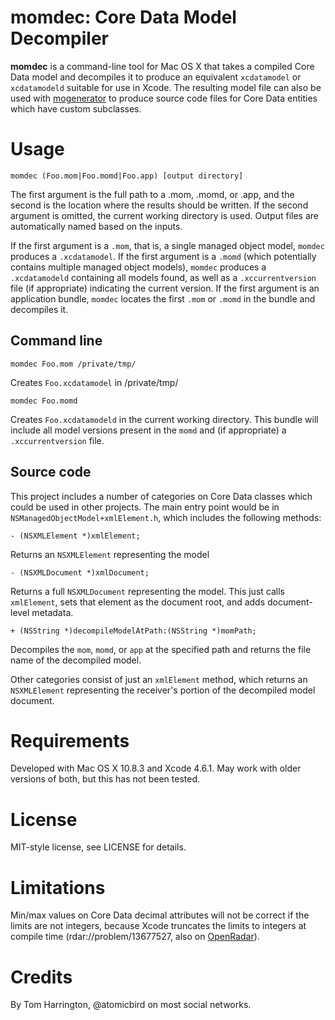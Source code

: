 # momdec: Core Data Model Decompiler

**momdec** is a command-line tool for Mac OS X that takes a compiled Core Data model and decompiles it to produce an equivalent `xcdatamodel` or `xcdatamodeld` suitable for use in Xcode. The resulting model file can also be used with [mogenerator](https://github.com/rentzsch/mogenerator) to produce source code files for Core Data entities which have custom subclasses.

# Usage

    momdec (Foo.mom|Foo.momd|Foo.app) [output directory]

The first argument is the full path to a .mom, .momd, or .app, and the second is the location where the results should be written. If the second argument is omitted, the current working directory is used. Output files are automatically named based on the inputs.

If the first argument is a `.mom`, that is, a single managed object model, `momdec` produces a `.xcdatamodel`. If the first argument is a `.momd` (which potentially contains multiple managed object models), `momdec` produces a `.xcdatamodeld` containing all models found, as well as a `.xccurrentversion` file (if appropriate) indicating the current version. If the first argument is an application bundle, `momdec` locates the first `.mom` or `.momd` in the bundle and decompiles it.

## Command line

    momdec Foo.mom /private/tmp/

Creates `Foo.xcdatamodel` in /private/tmp/

    momdec Foo.momd

Creates `Foo.xcdatamodeld` in the current working directory. This bundle will include all model versions present in the `momd` and (if appropriate) a `.xccurrentversion` file.

## Source code

This project includes a number of categories on Core Data classes which could be used in other projects. The main entry point would be in `NSManagedObjectModel+xmlElement.h`, which includes the following methods:

    - (NSXMLElement *)xmlElement;

Returns an `NSXMLElement` representing the model

    - (NSXMLDocument *)xmlDocument;

Returns a full `NSXMLDocument` representing the model. This just calls `xmlElement`, sets that element as the document root, and adds document-level metadata.

    + (NSString *)decompileModelAtPath:(NSString *)momPath;

Decompiles the `mom`, `momd`, or `app` at the specified path and returns the file name of the decompiled model.

Other categories consist of just an `xmlElement` method, which returns an `NSXMLElement` representing the receiver's portion of the decompiled model document.

# Requirements

Developed with Mac OS X 10.8.3 and Xcode 4.6.1. May work with older versions of both, but this has not been tested.

# License

MIT-style license, see LICENSE for details.

# Limitations

Min/max values on Core Data decimal attributes will not be correct if the limits are not integers, because Xcode truncates the limits to integers at compile time (rdar://problem/13677527, also on [OpenRadar](http://openradar.appspot.com/radar?id=2948402)).

# Credits

By Tom Harrington, @atomicbird on most social networks.

